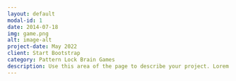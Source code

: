 ```yaml
---
layout: default
modal-id: 1
date: 2014-07-18
img: game.png
alt: image-alt
project-date: May 2022
client: Start Bootstrap
category: Pattern Lock Brain Games
description: Use this area of the page to describe your project. Lorem ipsum dolor sit amet, consectetur adipisicing elit. Mollitia neque assumenda ipsam nihil, molestias magnam, recusandae quos quis inventore quisquam velit asperiores, vitae? Reprehenderit soluta, eos quod consequuntur itaque. Nam.
---
```

